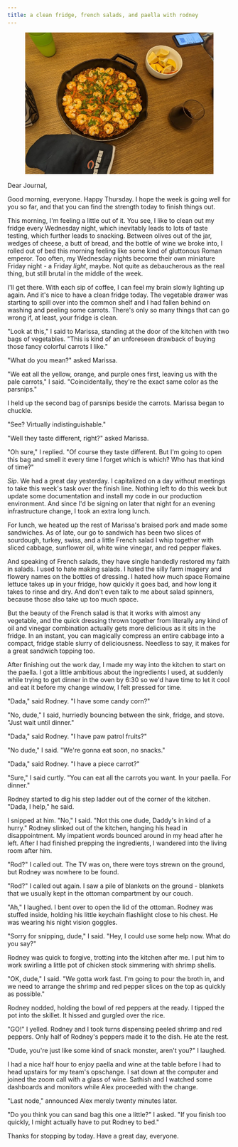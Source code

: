 ```yaml
---
title: a clean fridge, french salads, and paella with rodney
---
```


<figure>
  <a href="/images/banners/2020-10-15.jpg">
    <img alt="banner" src="/images/banners/2020-10-15.jpg"/>
  </a>
</figure>

Dear Journal,

Good morning, everyone.  Happy Thursday.  I hope the week is going
well for you so far, and that you can find the strength today to
finish things out.

This morning, I'm feeling a little out of it.  You see, I like to
clean out my fridge every Wednesday night, which inevitably leads to
lots of taste testing, which further leads to snacking.  Between
olives out of the jar, wedges of cheese, a butt of bread, and the
bottle of wine we broke into, I rolled out of bed this morning feeling
like some kind of gluttonous Roman emperor.  Too often, my Wednesday
nights become their own miniature Friday night - a Friday _light_,
maybe.  Not quite as debaucherous as the real thing, but still brutal
in the middle of the week.

I'll get there.  With each sip of coffee, I can feel my brain slowly
lighting up again.  And it's nice to have a clean fridge today.  The
vegetable drawer was starting to spill over into the common shelf and
I had fallen behind on washing and peeling some carrots.  There's only
so many things that can go wrong if, at least, your fridge is clean.

"Look at this," I said to Marissa, standing at the door of the kitchen
with two bags of vegetables.  "This is kind of an unforeseen drawback
of buying those fancy colorful carrots I like."

"What do you mean?" asked Marissa.

"We eat all the yellow, orange, and purple ones first, leaving us with
the pale carrots," I said.  "Coincidentally, they're the exact same
color as the parsnips."

I held up the second bag of parsnips beside the carrots.  Marissa
began to chuckle.

"See?  Virtually indistinguishable."

"Well they taste different, right?" asked Marissa.

"Oh sure," I replied.  "Of course they taste different.  But I'm going
to open this bag and smell it every time I forget which is which?  Who
has that kind of time?"

_Sip_.  We had a great day yesterday.  I capitalized on a day without
meetings to take this week's task over the finish line.  Nothing left
to do this week but update some documentation and install my code in
our production environment.  And since I'd be signing on later that
night for an evening infrastructure change, I took an extra long
lunch.

For lunch, we heated up the rest of Marissa's braised pork and made
some sandwiches.  As of late, our go to sandwich has been two slices
of sourdough, turkey, swiss, and a little French salad I whip together
with sliced cabbage, sunflower oil, white wine vinegar, and red pepper
flakes.

And speaking of French salads, they have single handedly restored my
faith in salads.  I used to hate making salads.  I hated the silly
farm imagery and flowery names on the bottles of dressing.  I hated
how much space Romaine lettuce takes up in your fridge, how quickly it
goes bad, and how long it takes to rinse and dry.  And don't even talk
to me about salad spinners, because those also take up too much space.

But the beauty of the French salad is that it works with almost any
vegetable, and the quick dressing thrown together from literally any
kind of oil and vinegar combination actually gets more delicious as it
sits in the fridge.  In an instant, you can magically compress an
entire cabbage into a compact, fridge stable slurry of deliciousness.
Needless to say, it makes for a great sandwich topping too.

After finishing out the work day, I made my way into the kitchen to
start on the paella.  I got a little ambitious about the ingredients I
used, at suddenly while trying to get dinner in the oven by 6:30 so
we'd have time to let it cool and eat it before my change window, I
felt pressed for time.

"Dada," said Rodney.  "I have some candy corn?"

"No, dude," I said, hurriedly bouncing between the sink, fridge, and
stove.  "Just wait until dinner."

"Dada," said Rodney.  "I have paw patrol fruits?"

"No dude," I said.  "We're gonna eat soon, no snacks."

"Dada," said Rodney.  "I have a piece carrot?"

"Sure," I said curtly.  "You can eat all the carrots you want.  In
your paella.  For dinner."

Rodney started to dig his step ladder out of the corner of the
kitchen.  "Dada, I help," he said.

I snipped at him.  "No," I said.  "Not this one dude, Daddy's in kind
of a hurry."  Rodney slinked out of the kitchen, hanging his head in
disappointment.  My impatient words bounced around in my head after he
left.  After I had finished prepping the ingredients, I wandered into
the living room after him.

"Rod?" I called out.  The TV was on, there were toys strewn on the
ground, but Rodney was nowhere to be found.

"Rod?" I called out again.  I saw a pile of blankets on the ground -
blankets that we usually kept in the ottoman compartment by our couch.

"Ah," I laughed.  I bent over to open the lid of the ottoman.  Rodney
was stuffed inside, holding his little keychain flashlight close to
his chest.  He was wearing his night vision goggles.

"Sorry for snipping, dude," I said.  "Hey, I could use some help now.
What do you say?"

Rodney was quick to forgive, trotting into the kitchen after me.  I
put him to work swirling a little pot of chicken stock simmering with
shrimp shells.

"OK, dude," I said.  "We gotta work fast.  I'm going to pour the broth
in, and we need to arrange the shrimp and red pepper slices on the top
as quickly as possible."

Rodney nodded, holding the bowl of red peppers at the ready.  I tipped
the pot into the skillet.  It hissed and gurgled over the rice.

"GO!" I yelled.  Rodney and I took turns dispensing peeled shrimp and
red peppers.  Only half of Rodney's peppers made it to the dish.  He
ate the rest.

"Dude, you're just like some kind of snack monster, aren't you?" I
laughed.

I had a nice half hour to enjoy paella and wine at the table before I
had to head upstairs for my team's opschange.  I sat down at the
computer and joined the zoom call with a glass of wine.  Sathish and I
watched some dashboards and monitors while Alex proceeded with the
change.

"Last node," announced Alex merely twenty minutes later.

"Do you think you can sand bag this one a little?" I asked.  "If you
finish too quickly, I might actually have to put Rodney to bed."

Thanks for stopping by today.  Have a great day, everyone.
